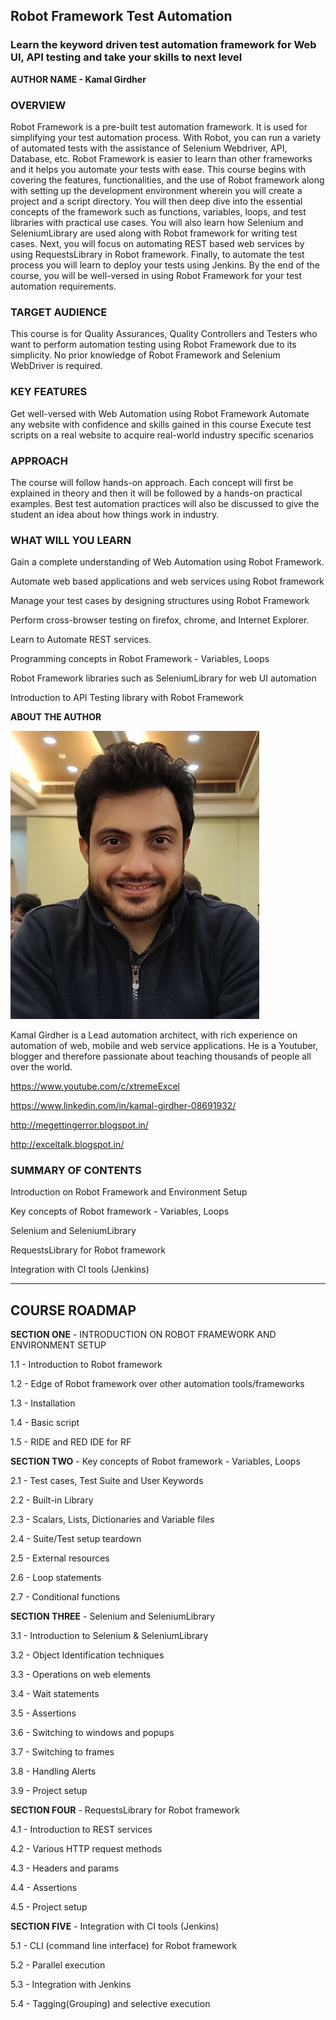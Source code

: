 
## Robot Framework Test Automation


### Learn the keyword driven test automation framework for Web UI, API testing and take your skills to next level

**AUTHOR NAME - Kamal Girdher**

### OVERVIEW

Robot Framework is a pre-built test automation framework. It is used for simplifying your test automation process. With Robot, you can run a variety of automated tests with the assistance of Selenium Webdriver, API, Database, etc. Robot Framework is easier to learn than other frameworks and it helps you automate your tests with ease. 
This course begins with covering the features, functionalities, and the use of Robot framework along with setting up the development environment wherein you will create a project and a script directory. You will then deep dive into the essential concepts of the framework such as functions, variables, loops, and test libraries with practical use cases. You will also learn how Selenium and SeleniumLibrary are used along with Robot framework for writing test cases. Next, you will focus on automating REST based web services by using  RequestsLibrary in Robot framework. Finally, to automate the test process you will learn to deploy your tests using Jenkins.
By the end of the course, you will be well-versed in using Robot Framework for your test automation requirements. 


### TARGET AUDIENCE
This course is for Quality Assurances, Quality Controllers and Testers who want to perform automation testing using Robot Framework due to its simplicity. No prior knowledge of Robot Framework and Selenium WebDriver is required.


### KEY FEATURES
Get well-versed with Web Automation using Robot Framework
Automate any website with confidence and skills gained in this course
Execute test scripts on a real website to acquire real-world industry specific scenarios


### APPROACH
The course will follow hands-on approach. Each concept will first be explained in theory and then it will be followed by a hands-on practical examples.  Best test automation practices will also be discussed to give the student an idea about how things work in industry.


### WHAT WILL YOU LEARN
Gain a complete understanding of Web Automation using Robot Framework.

Automate web based applications and web services using Robot framework

Manage your test cases by designing structures using Robot Framework

Perform cross-browser testing on firefox, chrome, and Internet Explorer.

Learn to Automate REST services.

Programming concepts in Robot Framework - Variables, Loops

Robot Framework libraries such as SeleniumLibrary for web UI automation

Introduction to API Testing library with Robot Framework


**ABOUT THE AUTHOR**

![Kamal](images/kamal.png)

Kamal Girdher is a Lead automation architect, with rich experience on automation of web, mobile and web service applications. He is a Youtuber, blogger and therefore passionate about teaching thousands of people all over the world.

https://www.youtube.com/c/xtremeExcel

https://www.linkedin.com/in/kamal-girdher-08691932/

http://megettingerror.blogspot.in/

http://exceltalk.blogspot.in/


### SUMMARY OF CONTENTS

Introduction on Robot Framework and Environment Setup

Key concepts of Robot framework - Variables, Loops

Selenium and SeleniumLibrary

RequestsLibrary for Robot framework

Integration with CI tools (Jenkins)




--------------------------------------------


## COURSE ROADMAP

**SECTION ONE** - INTRODUCTION ON ROBOT FRAMEWORK AND ENVIRONMENT SETUP

1.1 - Introduction to Robot framework

1.2 - Edge of Robot framework over other automation tools/frameworks

1.3 - Installation

1.4 - Basic script

1.5 - RIDE and RED IDE for RF




**SECTION TWO** - Key concepts of Robot framework - Variables, Loops

2.1 - Test cases, Test Suite and User Keywords

2.2 - Built-in Library

2.3 - Scalars, Lists, Dictionaries and Variable files

2.4 - Suite/Test setup teardown

2.5 - External resources

2.6 - Loop statements

2.7 - Conditional functions




**SECTION THREE** - Selenium and SeleniumLibrary

3.1 - Introduction to Selenium & SeleniumLibrary

3.2 - Object Identification techniques

3.3 - Operations on web elements

3.4 - Wait statements

3.5 - Assertions

3.6 - Switching to windows and popups

3.7 - Switching to frames

3.8 - Handling Alerts

3.9 - Project setup




**SECTION FOUR** - RequestsLibrary for Robot framework

4.1 - Introduction to REST services

4.2 - Various HTTP request methods

4.3 - Headers and params

4.4 - Assertions

4.5 - Project setup




**SECTION FIVE** - Integration with CI tools (Jenkins)

5.1 - CLI (command line interface) for Robot framework

5.2 - Parallel execution

5.3 - Integration with Jenkins

5.4 - Tagging(Grouping) and selective execution